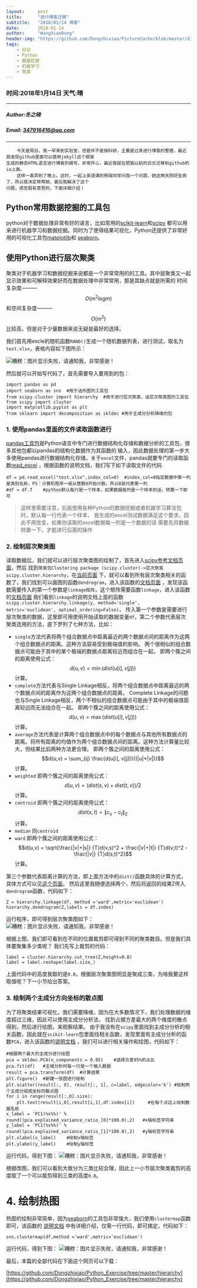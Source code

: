 ```yaml
---
layout:     post
title:      "进行博客迁移"
subtitle:   "2018/01/14 博客"
date:       2018-01-14
author:     "WangXiaoDong"
header-img: "https://github.com/Dongzhixiao/PictureCache/blob/master/diaryPic/20180114.jpg?raw=true"
tags:
    - 日记
    - Python
    - 数据挖掘
    - 机器学习
    - 聚类
---
```


### 时间:2018年1月14日 天气:晴
-----
#####   Author:冬之晓
#####   Email: 347916416@qq.com
----------

```
    今天是周日，我一早来到实验室，但是并不是搞科研，主要是过来进行博客的整理，最近我发现github里面可以使用jekyll这个框架
生成的静态HTML语言进行博客的撰写，非常开心，最近我就在把我以前的日志迁移到github的io上面。
    这样一直弄到了晚上。这时，一起上英语课的杨瑞同学问我一个问题，她这两天刚好生病了，所以我决定帮帮她，最后我解决了这个
问题，感觉挺有意思的，下面详细介绍！
```

## Python常用数据挖掘的工具包
python对于数据处理非常有好的语言，比如常用的<a target="_blank" href="http://scikit-learn.org/stable/">scikit-learn</a>和<a target="_blank" href="https://www.scipy.org/">scipy</a>
都可以用来进行机器学习和数据挖掘。同时为了使得结果可视化，Python还提供了非常好用的可视化工具包<a target="_blank" href="https://matplotlib.org/">matplotlib</a>和
<a target="_blank" href="http://seaborn.pydata.org/">seaborn</a>。

## 使用Python进行层次聚类

聚类对于机器学习和数据挖掘来说都是一个非常常用的的工具。其中层聚类又一起显示效果和可解释效果好而在数据处理中非常常用，那是其缺点就是所需的
时间复杂度———$$O(m^2logm)$$和空间复杂度———$$O(m^2)$$比较高，但是对于少量数据来说无疑是最好的选择。

我们首先用excle的随机函数`RAND()`生成一个随机数据列表，进行测试，取名为`test.xlsx`，表格内容如下图所示：

![糟糕：图片显示失败，请通知我，非常感谢！](https://github.com/Dongzhixiao/PictureCache/blob/master/diaryPic/20180114_test.png?raw=true "测试图片")

然后就可以开始写代码了，首先需要导入要用到的包：

```
import pandas as pd
import seaborn as sns  #用于话热图的工具包
from scipy.cluster import hierarchy  #用于进行层次聚类，话层次聚类图的工具包
from scipy import cluster   
import matplotlib.pyplot as plt
from sklearn import decomposition as skldec #用于主成分分析降维的包
```

### 1. 使用pandas里面的文件读取函数进行

[pandas工具包](http://pandas.pydata.org/)是Python语言中专门进行数据结构化存储和数据分析的工具包，很多其他包都以pandas的结构化数据作为其函数的
输入，因此数据处理的第一步大多使用pandas进行数据结构化存储，关于`excel`文件，pandas就要专门的读取函数[read_excel](http://pandas.pydata.org/pandas-docs/stable/generated/pandas.read_excel.html)
，根据函数的说明文档，我们写下如下读取文件的代码

```
df = pd.read_excel("test.xlsx",index_col=0)  #index_col=0指定数据中第一列是类别名称，PS：计算机程序一般从整数0开始计数，所以0就代表第一列
#df = df.T    #python默认每行是一个样本，如果数据每列是一个样本的话，转置一下即可
```

>这样里需要注意，后面使用各种Python的数据挖掘或者机器学习算法包时，默认每一行代表一个样本，
我生成的excel测试数据满足这个要求，因此不用改变，如果你读取的excel数据每一列是一个数据的话
需要先将数据转置一下，才能进行后面的操作


### 2. 绘制层次聚类图

读取数据后，我们就可以进行层次聚类图的绘制了，首先进入[scipy参考文档页面](https://www.scipy.org/doc/scipy/reference/ "scipy参考文档页面")，然后
找到`聚类包Clustering package (scipy.cluster)->层次聚类scipy.cluster.hierarchy`，在[当前页面](https://docs.scipy.org/doc/scipy/reference/cluster.hierarchy.html#module-scipy.cluster.hierarchy)
下，就可以看到所有层次聚类相关的函数了，我们找到可以画图的函数`dendrogram`，进入该函数的[文档页面](https://docs.scipy.org/doc/scipy/reference/generated/scipy.cluster.hierarchy.dendrogram.html#scipy.cluster.hierarchy.dendrogram)
，发现该函数需要传入的第一个参数是`linkage矩阵`，这个矩阵需要函数`linkage`，进入该函数的[文档页面](https://docs.scipy.org/doc/scipy/reference/generated/scipy.cluster.hierarchy.linkage.html#scipy.cluster.hierarchy.linkage)
我们看到`linkage`的说明文档上面的函数`scipy.cluster.hierarchy.linkage(y, method='single', metric='euclidean', optimal_ordering=False)`，
传入第一个参数是需要进行层次聚类的数据，这里即可用使用开始读取的数据变量`df`，第二个参数代表层次聚类选用的方法，底下罗列了七种方法，比如：

- `single`方法代表将两个组合数据点中距离最近的两个数据点间的距离作为这两个组合数据点的距离。这种方法容易受到极端值的影响。
两个很相似的组合数据点可能由于其中的某个极端的数据点距离较近而组合在一起。
即两个簇之间的距离使用公式：$$d(u,v) = \min(dist(u[i],v[j]))$$ 计算。
- `complete`方法代表与Single Linkage相反，将两个组合数据点中距离最远的两个数据点间的距离作为这两个组合数据点的距离。
Complete Linkage的问题也与Single Linkage相反，两个不相似的组合数据点可能由于其中的极端值距离较远而无法组合在一起。
即两个簇之间的距离使用公式：$$ d(u, v) = \max(dist(u[i],v[j]))$$ 计算。
- `average`方法代表是计算两个组合数据点中的每个数据点与其他所有数据点的距离。将所有距离的均值作为两个组合数据点间的距离。这种方法计算量比较大，但结果比前两种方法更合理。
即两个簇之间的距离使用公式：$$d(u,v) = \sum_{ij} \frac{d(u[i], v[j])}{(|u|*|v|)}$$ 计算。
- `weighted` 即两个簇之间的距离使用公式：$$d(u,v) = (dist(s,v) + dist(t,v))/2$$ 计算。
- `centroid` 即两个簇之间的距离使用公式：$$dist(s,t) = \|c_s-c_t\|_2$$ 计算。
- `median` 同`centroid`
- `ward` 即两个簇之间的距离使用公式：$$d(u,v) = \sqrt{\frac{|v|+|s|}
                               {T}d(v,s)^2
                        + \frac{|v|+|t|}
                               {T}d(v,t)^2
                        - \frac{|v|}
                               {T}d(s,t)^2}$$ 计算。

第三个参数代表距离计算的方法，即上面方法中的`dist()`函数具体的计算方式，具体方式可以见[这个页面](https://docs.scipy.org/doc/scipy/reference/generated/scipy.spatial.distance.pdist.html#scipy.spatial.distance.pdist)。
然后这里我随便选择两个，然后将返回的结果Z传入`dendrogram`函数，代码如下：

```
Z = hierarchy.linkage(df, method ='ward',metric='euclidean')
hierarchy.dendrogram(Z,labels = df.index)
```

运行程序，即可得到层次聚类图如下：
![糟糕：图片显示失败，请通知我，非常感谢！](https://github.com/Dongzhixiao/PictureCache/blob/master/diaryPic/20180114_heritage.png?raw=true "测试图片")

根据上图，我们即可看到在不同的位置裁剪即可得到不同的聚类数目。但是我们具体要聚集多少类呢？
我们先写上裁剪的代码：

```
label = cluster.hierarchy.cut_tree(Z,height=0.8)
label = label.reshape(label.size,)
```

上面代码中的高度我取的是`0.8`，根据层次聚类图明显是聚成三类，为啥我要这样取值呢？下一小节给出答案。

### 3. 绘制两个主成分方向坐标的散点图
为了将聚类结果可视化，我们需要降维，因为在大多数情况下，我们处理数据的维度超过三维，因此可以使用主成分分析法，
找到占据方差最大的两个维度的散点得到，然后进行绘图，来观察结果。
由于我没有在`scipy`里面找到主成分分析的相关函数，因此就在`scikit-learn`包里面找相关函数，发现里面有主成分分析的函数`PCA`，进入该函数的[说明文档](http://scikit-learn.org/stable/modules/generated/sklearn.decomposition.PCA.html#sklearn.decomposition.PCA)
，我们可以进行相关操作和绘图，代码如下：

```
#根据两个最大的主成分进行绘图
pca = skldec.PCA(n_components = 0.95)    #选择方差95%的占比
pca.fit(df)   #主城分析时每一行是一个输入数据
result = pca.transform(df)  #计算结果
plt.figure()  #新建一张图进行绘制
plt.scatter(result[:, 0], result[:, 1], c=label, edgecolor='k') #绘制两个主成分组成坐标的散点图
for i in range(result[:,0].size):
    plt.text(result[i,0],result[i,1],df.index[i])     #在每个点边上绘制数据名称
x_label = 'PC1(%s%%)' % round((pca.explained_variance_ratio_[0]*100.0),2)   #x轴标签字符串
y_label = 'PC1(%s%%)' % round((pca.explained_variance_ratio_[1]*100.0),2)   #y轴标签字符串
plt.xlabel(x_label)    #绘制x轴标签
plt.ylabel(y_label)    #绘制y轴标签
```

运行代码，得到下图：
![糟糕：图片显示失败，请通知我，非常感谢！](https://github.com/Dongzhixiao/PictureCache/blob/master/diaryPic/20180114_PCA.png?raw=true "测试图片")

根据改图，我们可以看到大致分为三类比较合理，因此上一小节层次聚类裁剪的高度取了一个可以裁剪得到三类的高度`0.8`。

# 4. 绘制热图
热图的绘制非常简单，因为[seaborn](http://seaborn.pydata.org/ "seaborn的官网")的工具包非常强大，我们使用`clustermap`函数即可，该函数的
[说明文档](http://seaborn.pydata.org/generated/seaborn.clustermap.html)
中有详细介绍，仅需一行代码，即可搞定，代码如下：

```
sns.clustermap(df,method ='ward',metric='euclidean')
```

运行代码，得到下图：
![糟糕：图片显示失败，请通知我，非常感谢！](https://github.com/Dongzhixiao/PictureCache/blob/master/diaryPic/20180114_heatmap.png?raw=true "测试图片")

最后，本篇的全部代码在下面这个网页可以下载：

[https://github.com/Dongzhixiao/Python_Exercise/tree/master/hierarchy](https://github.com/Dongzhixiao/Python_Exercise/tree/master/hierarchy)
